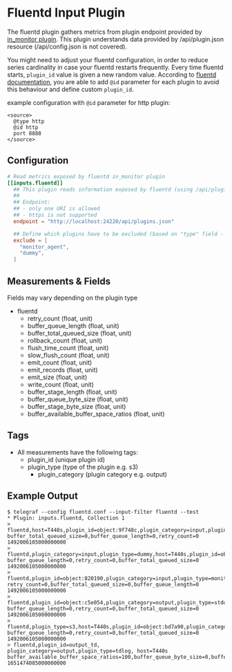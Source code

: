 # Fluentd Input Plugin

The fluentd plugin gathers metrics from plugin endpoint provided by [in_monitor plugin](https://docs.fluentd.org/input/monitor_agent).
This plugin understands data provided by /api/plugin.json resource (/api/config.json is not covered).

You might need to adjust your fluentd configuration, in order to reduce series cardinality in case your fluentd restarts frequently. Every time fluentd starts, `plugin_id` value is given a new random value.
According to [fluentd documentation](https://docs.fluentd.org/configuration/config-file#common-plugin-parameter), you are able to add `@id`  parameter for each plugin to avoid this behaviour and define custom `plugin_id`.

example configuration with `@id` parameter for http plugin:

```text
<source>
  @type http
  @id http
  port 8888
</source>
```

## Configuration

```toml @sample.conf
# Read metrics exposed by fluentd in_monitor plugin
[[inputs.fluentd]]
  ## This plugin reads information exposed by fluentd (using /api/plugins.json endpoint).
  ##
  ## Endpoint:
  ## - only one URI is allowed
  ## - https is not supported
  endpoint = "http://localhost:24220/api/plugins.json"

  ## Define which plugins have to be excluded (based on "type" field - e.g. monitor_agent)
  exclude = [
    "monitor_agent",
    "dummy",
  ]
```

## Measurements & Fields

Fields may vary depending on the plugin type

- fluentd
  - retry_count              (float, unit)
  - buffer_queue_length      (float, unit)
  - buffer_total_queued_size (float, unit)
  - rollback_count           (float, unit)
  - flush_time_count         (float, unit)
  - slow_flush_count         (float, unit)
  - emit_count               (float, unit)
  - emit_records             (float, unit)
  - emit_size                (float, unit)
  - write_count              (float, unit)
  - buffer_stage_length      (float, unit)
  - buffer_queue_byte_size   (float, unit)
  - buffer_stage_byte_size   (float, unit)
  - buffer_available_buffer_space_ratios (float, unit)  

## Tags

- All measurements have the following tags:
  - plugin_id        (unique plugin id)
  - plugin_type      (type of the plugin e.g. s3)
    - plugin_category  (plugin category e.g. output)

## Example Output

```shell
$ telegraf --config fluentd.conf --input-filter fluentd --test
* Plugin: inputs.fluentd, Collection 1
> fluentd,host=T440s,plugin_id=object:9f748c,plugin_category=input,plugin_type=dummy buffer_total_queued_size=0,buffer_queue_length=0,retry_count=0 1492006105000000000
> fluentd,plugin_category=input,plugin_type=dummy,host=T440s,plugin_id=object:8da98c buffer_queue_length=0,retry_count=0,buffer_total_queued_size=0 1492006105000000000
> fluentd,plugin_id=object:820190,plugin_category=input,plugin_type=monitor_agent,host=T440s retry_count=0,buffer_total_queued_size=0,buffer_queue_length=0 1492006105000000000
> fluentd,plugin_id=object:c5e054,plugin_category=output,plugin_type=stdout,host=T440s buffer_queue_length=0,retry_count=0,buffer_total_queued_size=0 1492006105000000000
> fluentd,plugin_type=s3,host=T440s,plugin_id=object:bd7a90,plugin_category=output buffer_queue_length=0,retry_count=0,buffer_total_queued_size=0 1492006105000000000
> fluentd,plugin_id=output_td, plugin_category=output,plugin_type=tdlog, host=T440s buffer_available_buffer_space_ratios=100,buffer_queue_byte_size=0,buffer_queue_length=0,buffer_stage_byte_size=0,buffer_stage_length=0,buffer_total_queued_size=0,emit_count=0,emit_records=0,flush_time_count=0,retry_count=0,rollback_count=0,slow_flush_count=0,write_count=0 1651474085000000000
```

